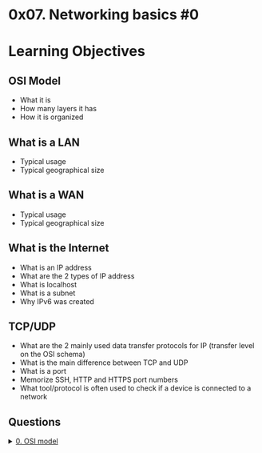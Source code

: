 # 0x07. Networking basics #0

# Learning Objectives

## OSI Model
- What it is
- How many layers it has
- How it is organized

## What is a LAN
- Typical usage
- Typical geographical size

## What is a WAN
- Typical usage
- Typical geographical size

## What is the Internet
- What is an IP address
- What are the 2 types of IP address
- What is localhost
- What is a subnet
- Why IPv6 was created

## TCP/UDP
- What are the 2 mainly used data transfer protocols for IP (transfer level on the OSI schema)
- What is the main difference between TCP and UDP
- What is a port
- Memorize SSH, HTTP and HTTPS port numbers
- What tool/protocol is often used to check if a device is connected to a network

## Questions
<details>
<summary><a href="./0-OSI_model">0. OSI model</a></summary><br>

`What is the OSI model?`

1. Set of specifications that network hardware manufacturers must respect
2. The OSI model is a conceptual model that characterizes the communication functions of a telecommunication system without regard to their underlying internal structure and technology
3. The OSI model is a model that characterizes the communication functions of a telecommunication system with a strong regard for their underlying internal structure and technology

`How is the OSI model organized?`
<ol>
    <li>Alphabetically</li>
    <li>From the lowest to the highest level</li>
    <li>Randomly</li>
</ol>


</details>
